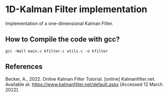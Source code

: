 # 1D-Kalman Filter implementation

Implementation of a one-dimensional Kalman Filter.


## How to Compile the code with gcc?

```shell
gcc -Wall main.c kfilter.c utils.c -o kfilter
```

## References
Becker, A., 2022. Online Kalman Filter Tutorial. [online] Kalmanfilter.net. Available at: <https://www.kalmanfilter.net/default.aspx> [Accessed 12 March 2022].
